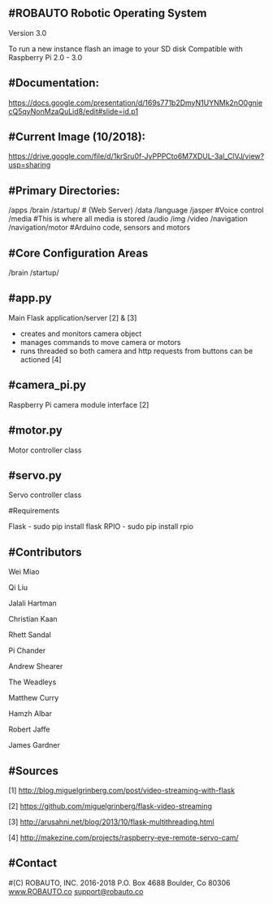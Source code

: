 #ROBAUTO Robotic Operating System
------------------------------------------
Version 3.0

To run a new instance flash an image to your SD disk
Compatible with Raspberry Pi 2.0 - 3.0

#Documentation:
--------------

https://docs.google.com/presentation/d/169s771b2DmyN1UYNMk2nO0gniecQ5qyNonMzaQuLid8/edit#slide=id.p1

#Current Image (10/2018):
-------------------------

https://drive.google.com/file/d/1krSru0f-JyPPPCto6M7XDUL-3al_ClVJ/view?usp=sharing

#Primary Directories:
--------------------------

/apps
/brain
  /startup/ # (Web Server)
/data
/language
  /jasper #Voice control
/media  #This is where all media is stored
  /audio
  /img
  /video
/navigation
  /navigation/motor #Arduino code, sensors and motors
  
#Core Configuration Areas
--------------------------

/brain
  /startup/
  
#app.py
------
Main Flask application/server [2] & [3]
- creates and monitors camera object
- manages commands to move camera or motors
- runs threaded so both camera and http requests from buttons can be actioned [4]

#camera_pi.py
------------
Raspberry Pi camera module interface [2]

#motor.py
--------
Motor controller class

#servo.py
--------
Servo controller class 

#Requirements

Flask - sudo pip install flask
RPIO - sudo pip install rpio 

#Contributors
--------

Wei Miao

Qi Liu

Jalali Hartman

Christian Kaan

Rhett Sandal

Pi Chander

Andrew Shearer

The Weadleys

Matthew Curry

Hamzh Albar

Robert Jaffe

James Gardner


#Sources
-----------------
[1] http://blog.miguelgrinberg.com/post/video-streaming-with-flask

[2] https://github.com/miguelgrinberg/flask-video-streaming

[3] http://arusahni.net/blog/2013/10/flask-multithreading.html

[4] http://makezine.com/projects/raspberry-eye-remote-servo-cam/

#Contact
------------------

#(C) ROBAUTO, INC. 2016-2018
P.O. Box 4688
Boulder, Co 80306
www.ROBAUTO.co
support@robauto.co


